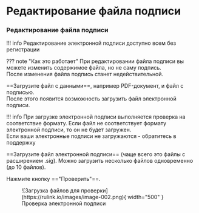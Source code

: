 ﻿# Редактирование файла подписи

### Редактирование файла подписи
!!! info
    Редактирование электронной подписи доступно всем без регистрации

??? note "Как это работает"
    При редактировании файла подписи вы можете изменить содержимое файла, но не саму подпись.  
    После изменения файла подпись станет недействительной.

==Загрузите файл с данными==, например PDF-документ, и файл с подписью.  
После этого появится возможность загрузить файл электронной подписи.

!!! info
При загрузке электронной подписи выполняется проверка на соответствие формату. Если файл не соответствует формату электронной подписи, то он не будет загружен.  
Если ваши электронные подписи не загружаются - обратитесь в поддержку

==Загрузите файл электронной подписи== (чаще всего это файлы с расширением .sig). Можно загрузить несколько файлов одновременно (до 10 файлов).

Нажмите кнопку =="Проверить"==.

<figure markdown="span">
  ![Загрузка файлов для проверки](https://rulink.io/images/image-002.png){ width="500" }
  <figcaption>Проверка электронной подписи</figcaption>
</figure>